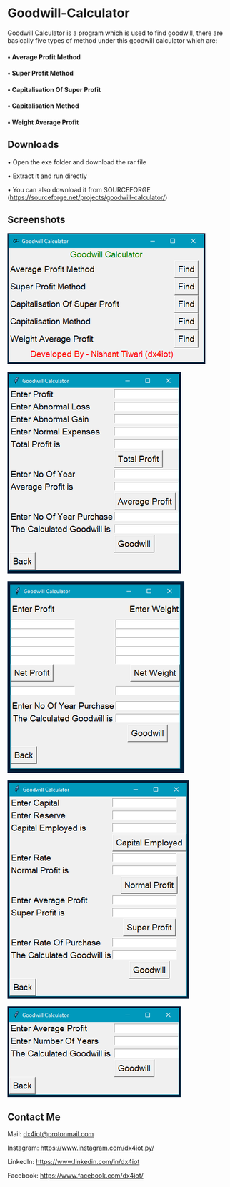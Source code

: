 # Goodwill-Calculator

Goodwill Calculator is a program which is used to find goodwill, there are basically five types of method under this goodwill calculator which are: 

#### • Average Profit Method
#### • Super Profit Method
#### • Capitalisation Of Super Profit
#### • Capitalisation Method
#### • Weight Average Profit

## Downloads

• Open the exe folder and download the rar file 

• Extract it and run directly

• You can also download it from SOURCEFORGE (https://sourceforge.net/projects/goodwill-calculator/)

## Screenshots
![](screenshots/gwill-image-1.PNG)

![](screenshots/gwill-image-2.PNG)

![](screenshots/gwill-image-3.PNG)

![](screenshots/gwill-image-4.PNG)

![](screenshots/gwill-image-5.PNG)

## Contact Me

Mail: dx4iot@protonmail.com

Instagram: https://www.instagram.com/dx4iot.py/

LinkedIn: https://www.linkedin.com/in/dx4iot

Facebook: https://www.facebook.com/dx4iot/

